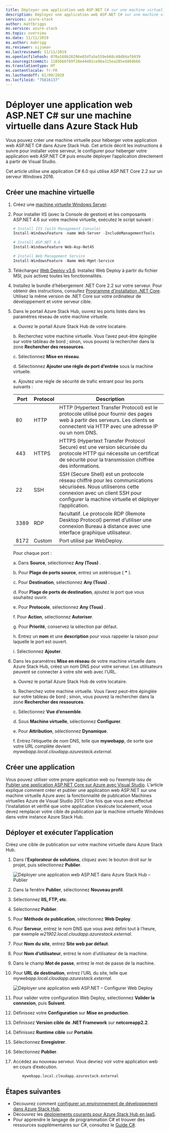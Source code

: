 ```yaml
---
title: Déployer une application web ASP.NET C# sur une machine virtuelle dans Azure Stack Hub | Microsoft Docs
description: Déployez une application web ASP.NET C# sur une machine virtuelle dans Azure Stack Hub.
services: azure-stack
author: mattbriggs
ms.service: azure-stack
ms.topic: overview
ms.date: 11/11/2019
ms.author: mabrigg
ms.reviewer: sijuman
ms.lastreviewed: 11/11/2019
ms.openlocfilehash: 070a168b28296e03dfa5e559eb68c40d84afb939
ms.sourcegitcommit: 1185b66f69f28e44481ce96a315ea285ed404b66
ms.translationtype: HT
ms.contentlocale: fr-FR
ms.lasthandoff: 01/09/2020
ms.locfileid: "75816137"
---
```

# <a name="deploy-a-c-aspnet-web-app-to-a-vm-in-azure-stack-hub"></a>Déployer une application web ASP.NET C# sur une machine virtuelle dans Azure Stack Hub

Vous pouvez créer une machine virtuelle pour héberger votre application web ASP.NET C# dans Azure Stack Hub. Cet article décrit les instructions à suivre pour installer votre serveur, le configurer pour héberger votre application web ASP.NET C# puis ensuite déployer l’application directement à partir de Visual Studio.

Cet article utilise une application C# 6.0 qui utilise ASP.NET Core 2.2 sur un serveur Windows 2016.

## <a name="create-a-vm"></a>Créer une machine virtuelle

1. Créez une [machine virtuelle Windows Server](azure-stack-quick-windows-portal.md).

1. Pour installer IIS (avec la Console de gestion) et les composants ASP.NET 4.6 sur votre machine virtuelle, exécutez le script suivant :

    ```PowerShell  
    # Install IIS (with Management Console)
    Install-WindowsFeature -name Web-Server -IncludeManagementTools
    
    # Install ASP.NET 4.6
    Install-WindowsFeature Web-Asp-Net45
    
    # Install Web Management Service
    Install-WindowsFeature -Name Web-Mgmt-Service
    ```

1. Téléchargez [Web Deploy v3.6](https://www.microsoft.com/download/details.aspx?id=43717). Installez Web Deploy à partir du fichier MSI, puis activez toutes les fonctionnalités.

1. Installez le bundle d’hébergement .NET Core 2.2 sur votre serveur. Pour obtenir des instructions, consultez [Programme d’installation .NET Core](https://dotnet.microsoft.com/download/dotnet-core/2.2). Utilisez la même version de .NET Core sur votre ordinateur de développement et votre serveur cible.

1. Dans le portail Azure Stack Hub, ouvrez les ports listés dans les paramètres réseau de votre machine virtuelle.

    a. Ouvrez le portail Azure Stack Hub de votre locataire.

    b. Recherchez votre machine virtuelle. Vous l’avez peut-être épinglée sur votre tableau de bord ; sinon, vous pouvez la rechercher dans la zone **Rechercher des ressources**.

    c. Sélectionnez **Mise en réseau**.

    d. Sélectionnez **Ajouter une règle de port d’entrée** sous la machine virtuelle.

    e. Ajoutez une règle de sécurité de trafic entrant pour les ports suivants :

    | Port | Protocol | Description |
    | --- | --- | --- |
    | 80 | HTTP | HTTP (Hypertext Transfer Protocol) est le protocole utilisé pour fournir des pages web à partir des serveurs. Les clients se connectent via HTTP avec une adresse IP ou un nom DNS. |
    | 443 | HTTPS | HTTPS (Hypertext Transfer Protocol Secure) est une version sécurisée du protocole HTTP qui nécessite un certificat de sécurité pour la transmission chiffrée des informations.  |
    | 22 | SSH | SSH (Secure Shell) est un protocole réseau chiffré pour les communications sécurisées. Nous utiliserons cette connexion avec un client SSH pour configurer la machine virtuelle et déployer l’application. |
    | 3389 | RDP | facultatif. Le protocole RDP (Remote Desktop Protocol) permet d’utiliser une connexion Bureau à distance avec une interface graphique utilisateur.   |
    | 8172 | Custom | Port utilisé par WebDeploy. |

    Pour chaque port :

    a. Dans **Source**, sélectionnez **Any (Tous)** .

    b. Pour **Plage de ports source**, entrez un astérisque ( **\*** ).

    c. Pour **Destination**, sélectionnez **Any (Tous)** .

    d. Pour **Plage de ports de destination**, ajoutez le port que vous souhaitez ouvrir.

    e. Pour **Protocole**, sélectionnez **Any (Tous)** .

    f. Pour **Action**, sélectionnez **Autoriser**.

    g. Pour **Priorité**, conservez la sélection par défaut.

    h. Entrez un **nom** et une **description** pour vous rappeler la raison pour laquelle le port est ouvert.

    i. Sélectionnez **Ajouter**.

1.  Dans les paramètres **Mise en réseau** de votre machine virtuelle dans Azure Stack Hub, créez un nom DNS pour votre serveur. Les utilisateurs peuvent se connecter à votre site web avec l’URL.

    a. Ouvrez le portail Azure Stack Hub de votre locataire.

    b. Recherchez votre machine virtuelle. Vous l’avez peut-être épinglée sur votre tableau de bord ; sinon, vous pouvez la rechercher dans la zone **Rechercher des ressources**.

    c. Sélectionnez **Vue d’ensemble**.

    d. Sous **Machine virtuelle**, sélectionnez **Configurer**.

    e. Pour **Attribution**, sélectionnez **Dynamique**.

    f. Entrez l’étiquette de nom DNS, telle que **mywebapp**, de sorte que votre URL complète devient *mywebapp.local.cloudapp.azurestack.external*.

## <a name="create-an-app"></a>Créer une application 

Vous pouvez utiliser votre propre application web ou l’exemple issu de [Publier une application ASP.NET Core sur Azure avec Visual Studio](https://docs.microsoft.com/aspnet/core/tutorials/razor-pages/razor-pages-start?view=aspnetcore-2.2&tabs=visual-studio
). L’article explique comment créer et publier une application web ASP.NET sur une machine virtuelle Azure avec la fonctionnalité de publication Machines virtuelles Azure de Visual Studio 2017. Une fois que vous avez effectué l’installation et vérifié que votre application s’exécute localement, vous devez remplacer votre cible de publication par la machine virtuelle Windows dans votre instance Azure Stack Hub.

## <a name="deploy-and-run-the-app"></a>Déployer et exécuter l’application

Créez une cible de publication sur votre machine virtuelle dans Azure Stack Hub.

1. Dans l’**Explorateur de solutions**, cliquez avec le bouton droit sur le projet, puis sélectionnez **Publier**.

    ![Déployer une application web ASP.NET dans Azure Stack Hub – Publier](media/azure-stack-dev-start-howto-vm-dotnet/deploy-app-to-azure-stack.png)

1. Dans la fenêtre **Publier**, sélectionnez **Nouveau profil**.
1. Sélectionnez **IIS, FTP, etc**.
1. Sélectionnez **Publier**.
1. Pour **Méthode de publication**, sélectionnez **Web Deploy**.
1. Pour **Serveur**, entrez le nom DNS que vous avez défini tout à l’heure, par exemple *w21902.local.cloudapp.azurestack.external*.
1. Pour **Nom du site**, entrez **Site web par défaut**.
1. Pour **Nom d’utilisateur**, entrez le nom d’utilisateur de la machine.
1. Dans le champ **Mot de passe**, entrez le mot de passe de la machine.
1. Pour **URL de destination**, entrez l’URL du site, telle que *mywebapp.local.cloudapp.azurestack.external*.

    ![Déployer une application web ASP.NET – Configurer Web Deploy](media/azure-stack-dev-start-howto-vm-dotnet/configure-web-deploy.png)

1. Pour valider votre configuration Web Deploy, sélectionnez **Valider la connexion**, puis **Suivant**.
1. Définissez votre **Configuration** sur **Mise en production**.
1. Définissez **Version cible de .NET Framework** sur **netcoreapp2.2**.
1. Définissez **Runtime cible** sur **Portable**.
1. Sélectionnez **Enregistrer**.
1. Sélectionnez **Publier**.
1. Accédez au nouveau serveur. Vous devriez voir votre application web en cours d’exécution.

    ```http  
        mywebapp.local.cloudapp.azurestack.external
    ```

## <a name="next-steps"></a>Étapes suivantes

- Découvrez comment [configurer un environnement de développement dans Azure Stack Hub](azure-stack-dev-start.md).
- Découvrez les [déploiements courants pour Azure Stack Hub en IaaS](azure-stack-dev-start-deploy-app.md).
- Pour apprendre le langage de programmation C# et trouver des ressources supplémentaires sur C#, consultez le [Guide C#](https://docs.microsoft.com/dotnet/csharp/).
